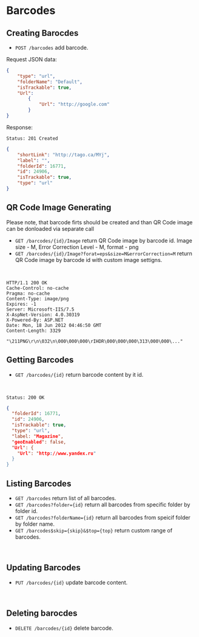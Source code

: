Barcodes
==========

Creating Barocdes
----
* `POST /barcodes` add barcode.

Request JSON data:

```json
{
    "type": "url", 
    "folderName": "Default",
    "isTrackable": true, 
    "Url": 
        { 
            "Url": "http://google.com"
        } 
}

```
Response:

```
Status: 201 Created
```

```json
{
    "shortLink": "http://tago.ca/MYj",
    "label": "",
    "folderId": 16771,
    "id": 24906,
    "isTrackable": true,
    "type": "url"
}
```


QR Code Image Generating
----
Please note, that barcode firts should be created and than QR Code image can be donloaded via separate call

* `GET /barcodes/{id}/Image` return QR Code image by barcode id. Image size - M, Error Correction Level - M, format - png
* `GET /barcodes/{id}/Image?forat=eps&size=M&errorCorrection=M` return QR Code image by barcode id with custom image settigns.
<br />

```http
HTTP/1.1 200 OK
Cache-Control: no-cache
Pragma: no-cache
Content-Type: image/png
Expires: -1
Server: Microsoft-IIS/7.5
X-AspNet-Version: 4.0.30319
X-Powered-By: ASP.NET
Date: Mon, 18 Jun 2012 04:46:50 GMT
Content-Length: 3329

"\211PNG\r\n\032\n\000\000\000\rIHDR\000\000\000\313\000\000\..."
```

Getting Barcodes
----
* `GET /barcodes/{id}` return barcode content by it id.
<br />

```
Status: 200 OK
```

```json
{
  "folderId": 16771,
  "id": 24906,
  "isTrackable": true,
  "type": "url",
  "label: "Magazine",
  "geoEnabled": false,
  "Url": {
    "Url": "http://www.yandex.ru"
  }
}
```

Listing Barcodes
----

* `GET /barcodes` return list of all barcodes.
* `GET /barcodes?folder={id}` return all barcodes from specific folder by folder id.
* `GET /barcodes?folderName={id}` return all barcodes from speicif folder by folder name.
* `GET /barcodes$skip={skip}&$top={top}` return custom range of barcodes.
<br />

Updating Barcodes
----
* `PUT /barcodes/{id}` update barcode content.
<br />

Deleting barocdes
----
* `DELETE /barcodes/{id}` delete barcode.